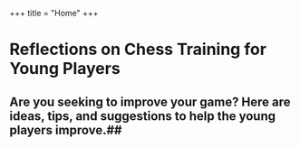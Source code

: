+++
title = "Home"
+++

# Reflections on Chess Training for Young Players #

## Are you seeking to improve your game? Here are ideas, tips, and suggestions to help the young players improve.## 


